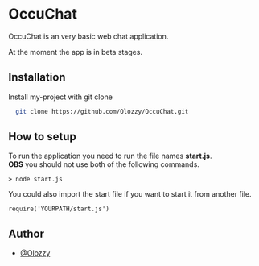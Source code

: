 # OccuChat

OccuChat is an very basic web chat application.

At the moment the app is in beta stages.



## Installation

Install my-project with git clone

```bash
  git clone https://github.com/Olozzy/OccuChat.git
```
    
## How to setup

To run the application you need to run the file names **start.js**.\
**OBS** you should not use both of the following commands. 
```
> node start.js
```
You could also import the start file if you want to start it from another file.
```
require('YOURPATH/start.js')
```
## Author

- [@Olozzy](https://www.github.com/Olozzy)


